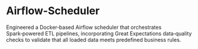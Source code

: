 # Airflow-Scheduler
Engineered a Docker‑based Airflow scheduler that orchestrates Spark‑powered ETL pipelines, incorporating Great Expectations data‑quality checks to validate that all loaded data meets predefined business rules.
